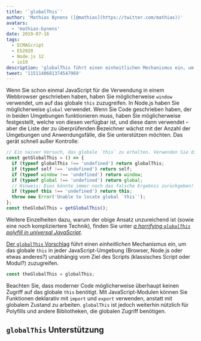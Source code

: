 ```yaml
---
title: '`globalThis`'
author: 'Mathias Bynens ([@mathias](https://twitter.com/mathias))'
avatars:
  - 'mathias-bynens'
date: 2019-07-16
tags:
  - ECMAScript
  - ES2020
  - Node.js 12
  - io19
description: 'globalThis führt einen einheitlichen Mechanismus ein, um das globale this in jeder JavaScript-Umgebung unabhängig vom Ziel des Scripts zuzugreifen.'
tweet: '1151140681374547969'
---
```

Wenn Sie schon einmal JavaScript für die Verwendung in einem Webbrowser geschrieben haben, haben Sie möglicherweise `window` verwendet, um auf das globale `this` zuzugreifen. In Node.js haben Sie möglicherweise `global` verwendet. Wenn Sie Code geschrieben haben, der in beiden Umgebungen funktionieren muss, haben Sie möglicherweise festgestellt, welche von diesen verfügbar ist, und diese dann verwendet – aber die Liste der zu überprüfenden Bezeichner wächst mit der Anzahl der Umgebungen und Anwendungsfälle, die Sie unterstützen möchten. Das gerät schnell außer Kontrolle:

<!--truncate-->
```js
// Ein naiver Versuch, das globale `this` zu erhalten. Verwenden Sie dies nicht!
const getGlobalThis = () => {
  if (typeof globalThis !== 'undefined') return globalThis;
  if (typeof self !== 'undefined') return self;
  if (typeof window !== 'undefined') return window;
  if (typeof global !== 'undefined') return global;
  // Hinweis: Dies könnte immer noch das falsche Ergebnis zurückgeben!
  if (typeof this !== 'undefined') return this;
  throw new Error('Unable to locate global `this`');
};
const theGlobalThis = getGlobalThis();
```

Weitere Einzelheiten dazu, warum der obige Ansatz unzureichend ist (sowie eine noch kompliziertere Technik), finden Sie unter [_a horrifying `globalThis` polyfill in universal JavaScript_](https://mathiasbynens.be/notes/globalthis).

[Der `globalThis` Vorschlag](https://github.com/tc39/proposal-global) führt einen *einheitlichen* Mechanismus ein, um das globale `this` in jeder JavaScript-Umgebung (Browser, Node.js oder etwas anderes?) unabhängig vom Ziel des Scripts (klassisches Script oder Modul?) zuzugreifen.

```js
const theGlobalThis = globalThis;
```

Beachten Sie, dass moderner Code möglicherweise überhaupt keinen Zugriff auf das globale `this` benötigt. Mit JavaScript-Modulen können Sie Funktionen deklarativ mit `import` und `export` verwenden, anstatt mit globalem Zustand zu arbeiten. `globalThis` ist jedoch weiterhin nützlich für Polyfills und andere Bibliotheken, die globalen Zugriff benötigen.

## `globalThis` Unterstützung

<feature-support chrome="71 /blog/v8-release-71#javascript-language-features"
                 firefox="65"
                 safari="12.1"
                 nodejs="12 https://twitter.com/mathias/status/1120700101637353473"
                 babel="yes https://github.com/zloirock/core-js#ecmascript-globalthis"></feature-support>

